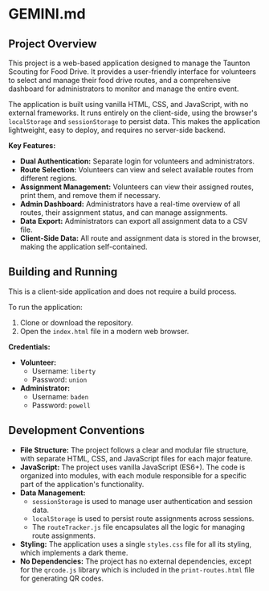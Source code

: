# GEMINI.md

## Project Overview

This project is a web-based application designed to manage the Taunton Scouting for Food Drive. It provides a user-friendly interface for volunteers to select and manage their food drive routes, and a comprehensive dashboard for administrators to monitor and manage the entire event.

The application is built using vanilla HTML, CSS, and JavaScript, with no external frameworks. It runs entirely on the client-side, using the browser's `localStorage` and `sessionStorage` to persist data. This makes the application lightweight, easy to deploy, and requires no server-side backend.

**Key Features:**

*   **Dual Authentication:** Separate login for volunteers and administrators.
*   **Route Selection:** Volunteers can view and select available routes from different regions.
*   **Assignment Management:** Volunteers can view their assigned routes, print them, and remove them if necessary.
*   **Admin Dashboard:** Administrators have a real-time overview of all routes, their assignment status, and can manage assignments.
*   **Data Export:** Administrators can export all assignment data to a CSV file.
*   **Client-Side Data:** All route and assignment data is stored in the browser, making the application self-contained.

## Building and Running

This is a client-side application and does not require a build process.

To run the application:

1.  Clone or download the repository.
2.  Open the `index.html` file in a modern web browser.

**Credentials:**

*   **Volunteer:**
    *   Username: `liberty`
    *   Password: `union`
*   **Administrator:**
    *   Username: `baden`
    *   Password: `powell`

## Development Conventions

*   **File Structure:** The project follows a clear and modular file structure, with separate HTML, CSS, and JavaScript files for each major feature.
*   **JavaScript:** The project uses vanilla JavaScript (ES6+). The code is organized into modules, with each module responsible for a specific part of the application's functionality.
*   **Data Management:**
    *   `sessionStorage` is used to manage user authentication and session data.
    *   `localStorage` is used to persist route assignments across sessions.
    *   The `routeTracker.js` file encapsulates all the logic for managing route assignments.
*   **Styling:** The application uses a single `styles.css` file for all its styling, which implements a dark theme.
*   **No Dependencies:** The project has no external dependencies, except for the `qrcode.js` library which is included in the `print-routes.html` file for generating QR codes.
